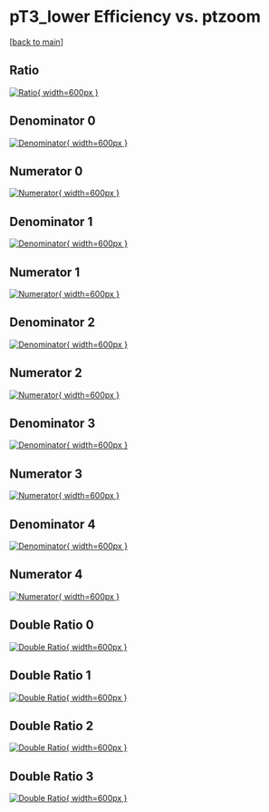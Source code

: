 # pT3_lower Efficiency vs. ptzoom

[[back to main](./)]



## Ratio

[![Ratio](../mtv/var/pT3_lower_vtr_211_1_eff_ptzoom.png){ width=600px }](../mtv/var/pT3_lower_vtr_211_1_eff_ptzoom.pdf)

## Denominator 0

[![Denominator](../mtv/den/pT3_lower_vtr_211_1_eff_ptzoom_den0.png){ width=600px }](../mtv/den/pT3_lower_vtr_211_1_eff_ptzoom_den0.pdf)

## Numerator 0

[![Numerator](../mtv/num/pT3_lower_vtr_211_1_eff_ptzoom_num0.png){ width=600px }](../mtv/num/pT3_lower_vtr_211_1_eff_ptzoom_num0.pdf)

## Denominator 1

[![Denominator](../mtv/den/pT3_lower_vtr_211_1_eff_ptzoom_den1.png){ width=600px }](../mtv/den/pT3_lower_vtr_211_1_eff_ptzoom_den1.pdf)

## Numerator 1

[![Numerator](../mtv/num/pT3_lower_vtr_211_1_eff_ptzoom_num1.png){ width=600px }](../mtv/num/pT3_lower_vtr_211_1_eff_ptzoom_num1.pdf)

## Denominator 2

[![Denominator](../mtv/den/pT3_lower_vtr_211_1_eff_ptzoom_den2.png){ width=600px }](../mtv/den/pT3_lower_vtr_211_1_eff_ptzoom_den2.pdf)

## Numerator 2

[![Numerator](../mtv/num/pT3_lower_vtr_211_1_eff_ptzoom_num2.png){ width=600px }](../mtv/num/pT3_lower_vtr_211_1_eff_ptzoom_num2.pdf)

## Denominator 3

[![Denominator](../mtv/den/pT3_lower_vtr_211_1_eff_ptzoom_den3.png){ width=600px }](../mtv/den/pT3_lower_vtr_211_1_eff_ptzoom_den3.pdf)

## Numerator 3

[![Numerator](../mtv/num/pT3_lower_vtr_211_1_eff_ptzoom_num3.png){ width=600px }](../mtv/num/pT3_lower_vtr_211_1_eff_ptzoom_num3.pdf)

## Denominator 4

[![Denominator](../mtv/den/pT3_lower_vtr_211_1_eff_ptzoom_den4.png){ width=600px }](../mtv/den/pT3_lower_vtr_211_1_eff_ptzoom_den4.pdf)

## Numerator 4

[![Numerator](../mtv/num/pT3_lower_vtr_211_1_eff_ptzoom_num4.png){ width=600px }](../mtv/num/pT3_lower_vtr_211_1_eff_ptzoom_num4.pdf)

## Double Ratio 0

[![Double Ratio](../mtv/ratio/pT3_lower_vtr_211_1_eff_ptzoom_ratio0.png){ width=600px }](../mtv/ratio/pT3_lower_vtr_211_1_eff_ptzoom_ratio0.pdf)

## Double Ratio 1

[![Double Ratio](../mtv/ratio/pT3_lower_vtr_211_1_eff_ptzoom_ratio1.png){ width=600px }](../mtv/ratio/pT3_lower_vtr_211_1_eff_ptzoom_ratio1.pdf)

## Double Ratio 2

[![Double Ratio](../mtv/ratio/pT3_lower_vtr_211_1_eff_ptzoom_ratio2.png){ width=600px }](../mtv/ratio/pT3_lower_vtr_211_1_eff_ptzoom_ratio2.pdf)

## Double Ratio 3

[![Double Ratio](../mtv/ratio/pT3_lower_vtr_211_1_eff_ptzoom_ratio3.png){ width=600px }](../mtv/ratio/pT3_lower_vtr_211_1_eff_ptzoom_ratio3.pdf)

